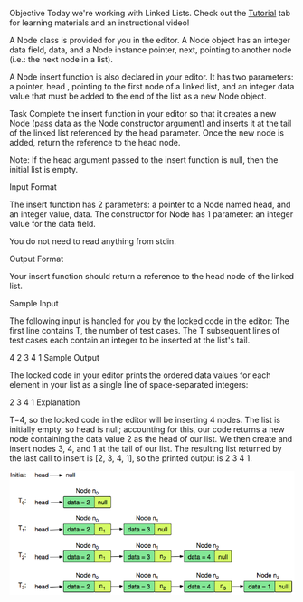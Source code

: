 Objective 
Today we're working with Linked Lists. Check out the [Tutorial](https://www.hackerrank.com/challenges/30-linked-list/tutorial) tab for learning materials and an instructional video!

A Node class is provided for you in the editor. A Node object has an integer data field, data, and a Node instance pointer, next, pointing to another node (i.e.: the next node in a list).

A Node insert function is also declared in your editor. It has two parameters: a pointer, head , pointing to the first node of a linked list, and an integer data value that must be added to the end of the list as a new Node object.

Task 
Complete the insert function in your editor so that it creates a new Node (pass data as the Node constructor argument) and inserts it at the tail of the linked list referenced by the head parameter. Once the new node is added, return the reference to the head node.

Note: If the head argument passed to the insert function is null, then the initial list is empty.

Input Format

The insert function has 2 parameters: a pointer to a Node named head, and an integer value, data. 
The constructor for Node has 1 parameter: an integer value for the data field.

You do not need to read anything from stdin.

Output Format

Your insert function should return a reference to the head node of the linked list.

Sample Input

The following input is handled for you by the locked code in the editor: 
The first line contains T, the number of test cases. 
The T subsequent lines of test cases each contain an integer to be inserted at the list's tail.

4
2
3
4
1
Sample Output

The locked code in your editor prints the ordered data values for each element in your list as a single line of space-separated integers:

2 3 4 1
Explanation

T=4, so the locked code in the editor will be inserting 4 nodes. 
The list is initially empty, so head is null; accounting for this, our code returns a new node containing the data value 2 as the head of our list. We then create and insert nodes 3, 4, and 1 at the tail of our list. The resulting list returned by the last call to insert is [2, 3, 4, 1], so the printed output is 2 3 4 1.

![Linked List](LinkedListExplanation.png)
